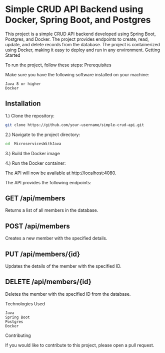 # Simple CRUD API Backend using Docker, Spring Boot, and Postgres

This project is a simple CRUD API backend developed using Spring Boot, Postgres, and Docker. The project provides endpoints to create, read, update, and delete records from the database. The project is containerized using Docker, making it easy to deploy and run in any environment.
Getting Started

To run the project, follow these steps:
Prerequisites

Make sure you have the following software installed on your machine:

    Java 8 or higher
    Docker


## Installation

1.) Clone the repository:

```bash
git clone https://github.com/your-username/simple-crud-api.git
```

2.) Navigate to the project directory:

```bash
cd  MicroservicesWithJava
```

3.) Build the Docker image


4.) Run the Docker container:

The API will now be available at http://localhost:4080.



The API provides the following endpoints:

## GET /api/members

Returns a list of all members in the database.

## POST /api/members

Creates a new member with the specified details.


## PUT /api/members/{id}

Updates the details of the member with the specified ID.

## DELETE /api/members/{id}

Deletes the member with the specified ID from the database.

Technologies Used

    Java 
    Spring Boot
    Postgres
    Docker

Contributing

If you would like to contribute to this project, please open a pull request.

